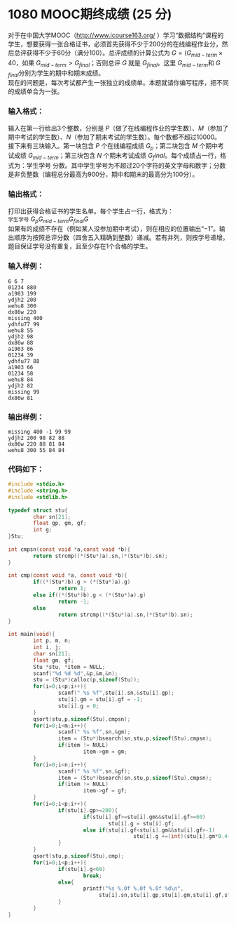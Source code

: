 # 1080 MOOC期终成绩 (25 分)
对于在中国大学MOOC（http://www.icourse163.org/ ）学习“数据结构”课程的学生，想要获得一张合格证书，必须首先获得不少于200分的在线编程作业分，然后总评获得不少于60分（满分100）。总评成绩的计算公式为 $G=(G​_{mid−term​​}×40%+G​_{final}​​×60%)$，如果 $G_{​mid−term​​}>G​_{final}$​​；否则总评 $G$ 就是 $G​_{final}$​​。这里 $G_{​mid−term}​​$ 和 $G_{​final​​}$ 分别为学生的期中和期末成绩。<br/>
现在的问题是，每次考试都产生一张独立的成绩单。本题就请你编写程序，把不同的成绩单合为一张。
### 输入格式：
输入在第一行给出3个整数，分别是 $P$（做了在线编程作业的学生数）、$M$（参加了期中考试的学生数）、$N$（参加了期末考试的学生数）。每个数都不超过10000。<br/>
接下来有三块输入。第一块包含 $P$ 个在线编程成绩 $G_p$；第二块包含 $M$ 个期中考试成绩 $G_{mid−term}$；第三块包含 $N$ 个期末考试成绩 $G_final$。每个成绩占一行，格式为：学生学号 分数。其中学生学号为不超过20个字符的英文字母和数字；分数是非负整数（编程总分最高为900分，期中和期末的最高分为100分）。
### 输出格式：
打印出获得合格证书的学生名单。每个学生占一行，格式为：<br/>
`学生学号` $G_{p}G_{mid−term}G_{final}G$<br/>
如果有的成绩不存在（例如某人没参加期中考试），则在相应的位置输出“−1”。输出顺序为按照总评分数（四舍五入精确到整数）递减。若有并列，则按学号递增。题目保证学号没有重复，且至少存在1个合格的学生。
### 输入样例：
```
6 6 7
01234 880
a1903 199
ydjh2 200
wehu8 300
dx86w 220
missing 400
ydhfu77 99
wehu8 55
ydjh2 98
dx86w 88
a1903 86
01234 39
ydhfu77 88
a1903 66
01234 58
wehu8 84
ydjh2 82
missing 99
dx86w 81
```
### 输出样例：
```
missing 400 -1 99 99
ydjh2 200 98 82 88
dx86w 220 88 81 84
wehu8 300 55 84 84
```
### 代码如下：
```c
#include <stdio.h>
#include <string.h>
#include <stdlib.h>
  
typedef struct stu{
        char sn[21];
        float gp, gm, gf;
        int g;
}Stu;
  
int cmpsn(const void *a,const void *b){
        return strcmp((*(Stu*)a).sn,(*(Stu*)b).sn);
}
  
int cmp(const void *a, const void *b){
        if((*(Stu*)b).g > (*(Stu*)a).g)
                return 1;
        else if((*(Stu*)b).g < (*(Stu*)a).g)
                return -1;
        else
                return strcmp((*(Stu*)a).sn,(*(Stu*)b).sn);
}
  
int main(void){
        int p, m, n;
        int i, j;
        char sn[21];
        float gm, gf;
        Stu *stu, *item = NULL;
        scanf("%d %d %d",&p,&m,&n);
        stu = (Stu*)calloc(p,sizeof(Stu));
        for(i=0;i<p;i++){
                scanf(" %s %f",stu[i].sn,&stu[i].gp);
                stu[i].gm = stu[i].gf = -1;
                stu[i].g = 0;
        }
        qsort(stu,p,sizeof(Stu),cmpsn);
        for(i=0;i<m;i++){
                scanf(" %s %f",sn,&gm);
                item = (Stu*)bsearch(sn,stu,p,sizeof(Stu),cmpsn);
                if(item != NULL)
                        item->gm = gm;
        }
        for(i=0;i<n;i++){
                scanf(" %s %f",sn,&gf);
                item = (Stu*)bsearch(sn,stu,p,sizeof(Stu),cmpsn);
                if(item != NULL)
                        item->gf = gf;
        }
        for(i=0;i<p;i++){
                if(stu[i].gp>=200){
                        if(stu[i].gf>=stu[i].gm&&stu[i].gf>=60)
                                stu[i].g = stu[i].gf;
                        else if(stu[i].gf<stu[i].gm&&stu[i].gf>-1)
                                        stu[i].g +=(int)(stu[i].gm*0.4+stu[i].gf*0.6+0.5);
                }
        }
        qsort(stu,p,sizeof(Stu),cmp);
        for(i=0;i<p;i++){
                if(stu[i].g<60)
                        break;
                else{
                        printf("%s %.0f %.0f %.0f %d\n",
                             stu[i].sn,stu[i].gp,stu[i].gm,stu[i].gf,stu[i].g);
                }
        }
}
```